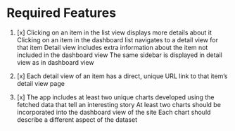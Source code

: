 # Required Features
1. [x] Clicking on an item in the list view displays more details about it
        Clicking on an item in the dashboard list navigates to a detail view for that item
        Detail view includes extra information about the item not included in the dashboard view
        The same sidebar is displayed in detail view as in dashboard view

2. [x] Each detail view of an item has a direct, unique URL link to that item’s detail view page

3. [x] The app includes at least two unique charts developed using the fetched data that tell an interesting story
        At least two charts should be incorporated into the dashboard view of the site
        Each chart should describe a different aspect of the dataset